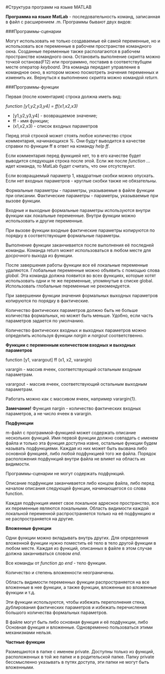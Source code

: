 #Структура программ на языке MATLAB

**Программа на языке MatLab** - последовательность команд, записанная в файл с расширением .m.
Программы бывают двух видов:

###Программы-сценарии

Могут использовать не только создаваемые ей самой переменные, но и использовать все переменные в рабочем пространстве командного окна. Созданные переменные также располагаются в рабочем пространстве командного окна.
Остановить выполнение скрипта можно точкой останова(F12) или программно, поставив в соответствубщем месте оператор *keyboard*. Эта команда передает управление в командное окно, в котором можно посмотреть значения переменных и изменить их. Вернуться к выполнению скрипта можно командой *return*.

###Программы-функции

Первая (после коментария) строка должна иметь вид:

*function [y1,y2,y3,y4] = ff(x1,x2,x3)*

  * [y1,y2,y3,y4] - возвращаемое значение;
  * ff - имя функции;
  * (x1,x2,x3) - список входных параметров
  
Перед этой строкой может стоять любое количество строк комментария, начинающихся *%*. Они будут выводится в качестве справки по функции ff в ответ на команду *help ff*.

Если комментария перед функцией нет, то в его качестве будет выводится следующая строка после этой. Если же после *function ...* идет команда, то MatLab будет считать, что они отсутствуют.

Если возвращаемый параметр 1, квадратные скобки можно опускать. Если нет входных параметров - круглые скобки также не обязательны.

Формальные параметры - параметры, указываемые в файле функции при описании.
Фактические параметры - параметры, указываемые при вызове функции.

Входные и выходные формальные параметры используются внутри функции как локальные переменные. Внутри функции можно использовать и другие переменные.

При вызове функции входные фактические параметры копируются по порядку в соответствующие формальные параметры.

Выполнение функции заканчивается после выполнения её последней команды. Команда return может использоваться в любом месте для досрочного выхода из функции.

После завершения работы функции все её локальные переменные удаляются. Глобальные переменные можно объявить с помощью слова *global*.
Эта команда должна появится во всех функциях, которые хотят использовать одни и те же переменные, упомянутые в списке global. Использовать глобальные переменные не рекомендуется.

При завершении функции значения формальных выходных параметров копируются по порядку в фактические.

Количество фактических параметров должно быть не больше количества формальных, но может быть меньше. Удобно, если часть параметров задается по умолчанию.

Количество фактических входных и выходных параметров можно определить используя функции *nargin* и *nargout* соответственно.

 **Функции с переменным количеством входных и выходных параметров**
 
 function [y1, varargout] ff (x1, x2, varargin)
 
 varargin - массив ячеек, соответствующий остальным входным параметрам.
 
 varargout - массив ячеек, соответствующий остальным выходным параметрам.
 
 Работать можно как с массивом ячеек, например varargin{1}.
 
 **Замечание!** Функция nargin - количество фактических входных параметров, а не число ячеек в varargin.
 
 **Подфункции**
 
 m-файл с программой-функцией может содержать описание нескольких функций.
 Имя первой функции должно совпадать с именем файла и только эта функция доступна извне, остальные функции будем называть подфункциями.
Каждая из них может быть вызвана либо основной функцией, либо любой подфункцией того же файла.
Порядок расположения подфункций внутри файла не влияет на область их видимости.

Программы-сценарии не могут содержать подфункций.

Описание подфункции заканчивается либо концом файла, либо перед началом описания следующей функции, начинающегося со слова function.

Каждая подфункция имеет свое локальное адресное пространство, все их переменные являются локальными. Область видимости каждой локальной переменной распространяется только на её подфункцию и не распространяется на другие.

**Вложенные функции**

Одни функции можно вкладывать внутрь других. Для определения вложенной функции нужно поместить её тело в тело другой функции в любом месте. Каждая из функций, описанных в файле в этом случае должна заканчиваться словом *end*.

Все команды от *function* до *end* - тело функции.

Количество и степень вложенности неограничены.

Область видимости переменных функции распространяется на все вложенные в нее функции, а также функции, вложенные во вложенные функции и т.д.

Эти функции используются, чтобы избежать переполнения стека, дублирования фактических параметров и избежать перечисления большого количества формальных параметров.

В файле могут быть либо основная функция и её подфункции, либо Основная функция и вложенные. Одновременно пользоваться этими механизмами нельзя.

**Частные функции**

Размещаются в папке с именем private. Доступны только из функций, расположенных в той же папке и в родительской папке.
Папку private бессмысленно указывать в путях доступа, эти папки не могут быть вложенными.
